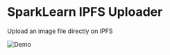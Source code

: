 # SparkLearn IPFS Uploader

Upload an image file directly on IPFS

![Demo](https://github.com/sparklearnedtech/sparklearn-faucet/blob/main/src/images/sparklearn-ipfs-uploader.gif)
